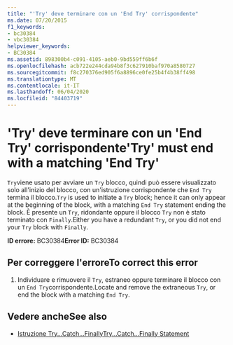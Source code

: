 ```yaml
---
title: "'Try' deve terminare con un 'End Try' corrispondente"
ms.date: 07/20/2015
f1_keywords:
- bc30384
- vbc30384
helpviewer_keywords:
- BC30384
ms.assetid: 898300b4-c091-4105-aeb0-9bd559ff6b6f
ms.openlocfilehash: acb722e244cda94b8f3c627910baf970a8580727
ms.sourcegitcommit: f8c270376ed905f6a8896ce0fe25b4f4b38ff498
ms.translationtype: MT
ms.contentlocale: it-IT
ms.lasthandoff: 06/04/2020
ms.locfileid: "84403719"
---
```

# <a name="try-must-end-with-a-matching-end-try"></a><span data-ttu-id="7f394-102">'Try' deve terminare con un 'End Try' corrispondente</span><span class="sxs-lookup"><span data-stu-id="7f394-102">'Try' must end with a matching 'End Try'</span></span>
<span data-ttu-id="7f394-103">`Try`viene usato per avviare un `Try` blocco, quindi può essere visualizzato solo all'inizio del blocco, con un'istruzione corrispondente che `End Try` termina il blocco.</span><span class="sxs-lookup"><span data-stu-id="7f394-103">`Try` is used to initiate a `Try` block; hence it can only appear at the beginning of the block, with a matching `End Try` statement ending the block.</span></span> <span data-ttu-id="7f394-104">È presente un `Try`, ridondante oppure il blocco `Try` non è stato terminato con `Finally`.</span><span class="sxs-lookup"><span data-stu-id="7f394-104">Either you have a redundant `Try`, or you did not end your `Try` block with `Finally`.</span></span>  
  
 <span data-ttu-id="7f394-105">**ID errore:** BC30384</span><span class="sxs-lookup"><span data-stu-id="7f394-105">**Error ID:** BC30384</span></span>  
  
## <a name="to-correct-this-error"></a><span data-ttu-id="7f394-106">Per correggere l'errore</span><span class="sxs-lookup"><span data-stu-id="7f394-106">To correct this error</span></span>  
  
1. <span data-ttu-id="7f394-107">Individuare e rimuovere il `Try`, estraneo oppure terminare il blocco con un `End Try`corrispondente.</span><span class="sxs-lookup"><span data-stu-id="7f394-107">Locate and remove the extraneous `Try`, or end the block with a matching `End Try`.</span></span>  
  
## <a name="see-also"></a><span data-ttu-id="7f394-108">Vedere anche</span><span class="sxs-lookup"><span data-stu-id="7f394-108">See also</span></span>

- [<span data-ttu-id="7f394-109">Istruzione Try...Catch...Finally</span><span class="sxs-lookup"><span data-stu-id="7f394-109">Try...Catch...Finally Statement</span></span>](../language-reference/statements/try-catch-finally-statement.md)
